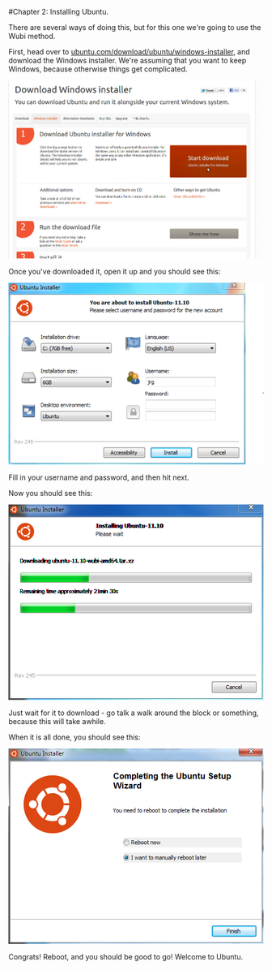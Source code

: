 #Chapter 2: Installing Ubuntu.

There are several ways of doing this, but for this one we're going to use the Wubi method.

First, head over to [ubuntu.com/download/ubuntu/windows-installer](http://www.ubuntu.com/download/ubuntu/windows-installer), and download the Windows installer. We're assuming that you want to keep Windows, because otherwise things get complicated.


![](images/Selection_005.png)

Once you've downloaded it, open it up and you should see this:

![](images/wubi.png)

Fill in your username and password, and then hit next.

Now you should see this:

![](images/capture-wubi-2.png)

Just wait for it to download - go talk a walk around the block
or something, because this will take awhile.

When it is all done, you should see this:

![](images/all-done-wubi.PNG)

Congrats! Reboot, and you should be good to go! Welcome to Ubuntu.
